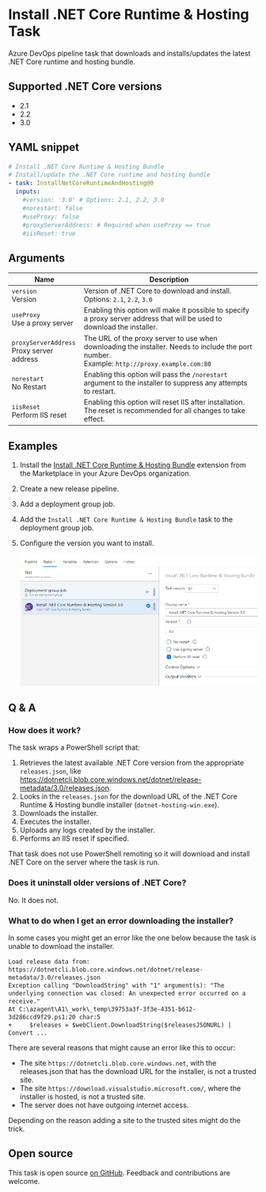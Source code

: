 # Install .NET Core Runtime & Hosting Task

Azure DevOps pipeline task that downloads and installs/updates the latest .NET Core runtime and hosting bundle.

## Supported .NET Core versions
- 2.1
- 2.2
- 3.0

## YAML snippet
```yaml
# Install .NET Core Runtime & Hosting Bundle
# Install/update the .NET Core runtime and hosting bundle
- task: InstallNetCoreRuntimeAndHosting@0
  inputs:
    #version: '3.0' # Options: 2.1, 2.2, 3.0
    #norestart: false
    #useProxy: false
    #proxyServerAddress: # Required when useProxy == true
    #iisReset: true
```

## Arguments

| Name | Description |
|-|-|
| `version`<br />Version | Version of .NET Core to download and install.<br />Options: `2.1`, `2.2`, `3.0` |
| `useProxy`<br />Use a proxy server | Enabling this option will make it possible to specify a proxy server address that will be used to download the installer. |
| `proxyServerAddress`<br />Proxy server address | The URL of the proxy server to use when downloading the installer. Needs to include the port number.<br />Example: `http://proxy.example.com:80` |
| `norestart`<br />No Restart | Enabling this option will pass the `/norestart` argument to the installer to suppress any attempts to restart. |
| `iisReset`<br />Perform IIS reset | Enabling this option will reset IIS after installation.<br />The reset is recommended for all changes to take effect. |

## Examples

1. Install the [Install .NET Core Runtime & Hosting Bundle](https://marketplace.visualstudio.com/items?itemName=rbosma.InstallNetCoreRuntimeAndHosting) extension from the Marketplace in your Azure DevOps organization.
2. Create a new release pipeline.
3. Add a deployment group job.
4. Add the `Install .NET Core Runtime & Hosting Bundle` task to the deployment group job.
5. Configure the version you want to install.  
   
   ![Release Pipeline Example](release-pipeline-example.png)

## Q & A

### How does it work?

The task wraps a PowerShell script that:
1. Retrieves the latest available .NET Core version from the appropriate `releases.json`, like https://dotnetcli.blob.core.windows.net/dotnet/release-metadata/3.0/releases.json.
2. Looks in the `releases.json` for the download URL of the .NET Core Runtime & Hosting bundle installer (`dotnet-hosting-win.exe`).
3. Downloads the installer.
4. Executes the installer.
5. Uploads any logs created by the installer.
6. Performs an IIS reset if specified.

That task does not use PowerShell remoting so it will download and install .NET Core on the server where the task is run.

### Does it uninstall older versions of .NET Core?

No. It does not.

### What to do when I get an error downloading the installer?

In some cases you might get an error like the one below because the task is unable to download the installer. 

```
Load release data from: https://dotnetcli.blob.core.windows.net/dotnet/release-metadata/3.0/releases.json
Exception calling "DownloadString" with "1" argument(s): "The underlying connection was closed: An unexpected error occurred on a receive."
At C:\azagent\A1\_work\_temp\39753a3f-3f3e-4351-b612-3d286ccd9f29.ps1:20 char:5
+     $releases = $webClient.DownloadString($releasesJSONURL) | Convert ...
```

There are several reasons that might cause an error like this to occur:
- The site `https://dotnetcli.blob.core.windows.net`, with the releases.json that has the download URL for the installer, is not a trusted site.
- The site `https://download.visualstudio.microsoft.com/`, where the installer is hosted, is not a trusted site.
- The server does not have outgoing internet access.

Depending on the reason adding a site to the trusted sites might do the trick.

## Open source

This task is open source [on GitHub](https://github.com/ronaldbosma/InstallNetCoreRuntimeAndHostingTask). Feedback and contributions are welcome.